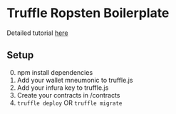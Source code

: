 # Truffle Ropsten Boilerplate

Detailed tutorial [here](https://medium.com/@nicolezhu/how-to-deploy-smart-contracts-with-truffle-framework-hdwallet-and-infura-b3e30d5ee1e)

## Setup
0. npm install dependencies
1. Add your wallet mneumonic to truffle.js
2. Add your infura key to truffle.js 
3. Create your contracts in /contracts
4. `truffle deploy` OR `truffle migrate`
